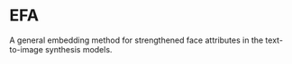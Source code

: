 # EFA
A general embedding method for strengthened face attributes in the text-to-image synthesis models. 
